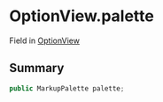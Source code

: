 # OptionView.palette

Field in [OptionView](/docs/api/csharp/yarn.unity.optionview.md)

## Summary



```csharp
public MarkupPalette palette;
```

